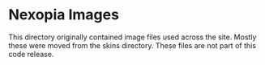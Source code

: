 # Nexopia Images

This directory originally contained image files used across the site.
Mostly these were moved from the skins directory. These files are not
part of this code release.
